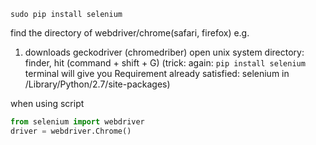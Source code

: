 ```sudo pip install selenium```

find the directory of webdriver/chrome(safari, firefox)
e.g. 

1. downloads geckodriver (chromedriber)
open unix system directory: finder, hit (command + shift + G)
(trick: 
again: ```pip install selenium```
terminal will give you 
Requirement already satisfied: selenium in /Library/Python/2.7/site-packages)


when using script

```Python
from selenium import webdriver
driver = webdriver.Chrome()
```